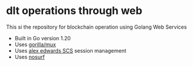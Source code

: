 # dlt operations through web 

This si the repository for blockchain operation using Golang Web Services

- Built in Go version 1.20
- Uses [gorilla/mux](https://github.com/gorilla/mux)
- Uses [alex edwards SCS](https://github.com/alexedwards/scs/v2) session management
- Uses [nosurf](https://github.com/justinas/nosurf)